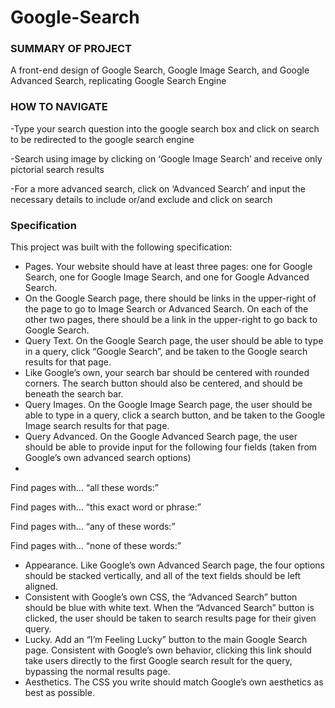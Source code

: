 # Google-Search

### SUMMARY OF PROJECT

A front-end design of Google Search, Google Image Search, and Google Advanced Search, replicating Google Search Engine

### HOW TO NAVIGATE
-Type your search question into the google search box and click on search to be redirected to the google search engine

-Search using image by clicking on ‘Google Image Search’ and receive only pictorial search results

-For a more advanced search, click on ‘Advanced Search’ and input the necessary details to include or/and exclude and click on search

### Specification
This project was built with the following specification:

* Pages. Your website should have at least three pages: one for Google Search, one for Google Image Search, and one for Google Advanced Search.
* On the Google Search page, there should be links in the upper-right of the page to go to Image Search or Advanced Search. On each of the other two pages, there should be a link in the upper-right to go back to Google Search.
* Query Text. On the Google Search page, the user should be able to type in a query, click “Google Search”, and be taken to the Google search results for that page.
* Like Google’s own, your search bar should be centered with rounded corners. The search button should also be centered, and should be beneath the search bar.
* Query Images. On the Google Image Search page, the user should be able to type in a query, click a search button, and be taken to the Google Image search results for that page.
* Query Advanced. On the Google Advanced Search page, the user should be able to provide input for the following four fields (taken from Google’s own advanced search options)
* 
Find pages with… “all these words:”

Find pages with… “this exact word or phrase:”

Find pages with… “any of these words:”

Find pages with… “none of these words:”

* Appearance. Like Google’s own Advanced Search page, the four options should be stacked vertically, and all of the text fields should be left aligned.
* Consistent with Google’s own CSS, the “Advanced Search” button should be blue with white text. When the “Advanced Search” button is clicked, the user should be taken to search results page for their given query.
* Lucky. Add an “I’m Feeling Lucky” button to the main Google Search page. Consistent with Google’s own behavior, clicking this link should take users directly to the first Google search result for the query, bypassing the normal results page.
* Aesthetics. The CSS you write should match Google’s own aesthetics as best as possible.
